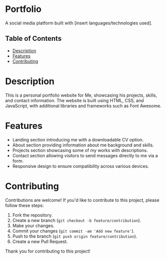 # Portfolio

A social media platform built with [insert languages/technologies used].

## Table of Contents

- [Description](#description)
- [Features](#features)
- [Contributing](#contributing)


# Description
This is a personal portfolio website for Me, showcasing his projects, skills, and contact information. The website is built using HTML, CSS, and JavaScript, with additional libraries and frameworks such as Font Awesome.

# Features
- Landing section introducing me with a downloadable CV option.
- About section providing information about me background and skills.
- Projects section showcasing some of my works with descriptions.
- Contact section allowing visitors to send messages directly to me via a form.
- Responsive design to ensure compatibility across various devices.

# Contributing
Contributions are welcome! If you'd like to contribute to this project, please follow these steps:

1. Fork the repository.
2. Create a new branch (`git checkout -b feature/contribution`).
3. Make your changes.
4. Commit your changes (`git commit -am 'Add new feature'`).
5. Push to the branch (`git push origin feature/contribution`).
6. Create a new Pull Request.

Thank you for contributing to this project!
